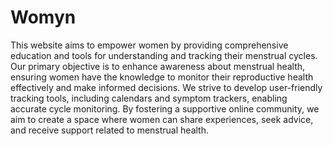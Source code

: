 # Womyn

This website aims to empower women by providing comprehensive education and tools for
understanding and tracking their menstrual cycles. Our primary objective is to enhance
awareness about menstrual health, ensuring women have the knowledge to monitor their
reproductive health effectively and make informed decisions. We strive to develop
user-friendly tracking tools, including calendars and symptom trackers, enabling accurate
cycle monitoring. By fostering a supportive online community, we aim to create a space
where women can share experiences, seek advice, and receive support related to menstrual
health.
